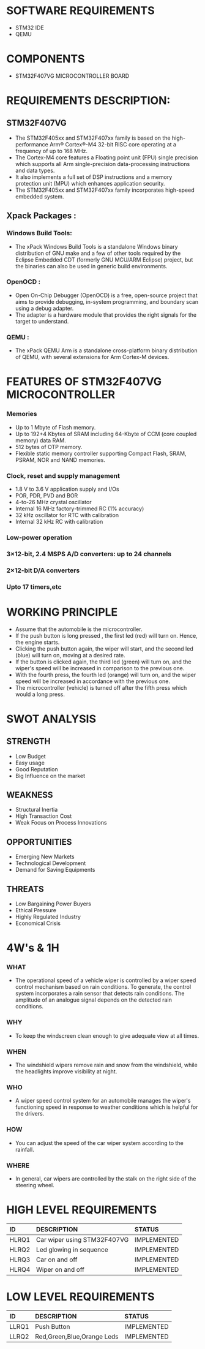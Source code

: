 # SOFTWARE REQUIREMENTS

* STM32 IDE
* QEMU


# COMPONENTS
* STM32F407VG MICROCONTROLLER BOARD


# REQUIREMENTS DESCRIPTION:
## STM32F407VG
* The STM32F405xx and STM32F407xx family is based on the high-performance Arm® Cortex®-M4 32-bit RISC core operating at a frequency of up to 168 MHz.
*  The Cortex-M4 core features a Floating point unit (FPU) single precision which supports all Arm single-precision data-processing instructions and data types. 
*  It also implements a full set of DSP instructions and a memory protection unit (MPU) which enhances application security. 
*  The STM32F405xx and STM32F407xx family incorporates high-speed embedded system.


## Xpack Packages :

### Windows Build Tools: 
* The xPack Windows Build Tools is a standalone Windows binary distribution of GNU make and a few of other tools required by the Eclipse Embedded CDT (formerly GNU MCU/ARM Eclipse) project, but the binaries can also be used in generic build environments.
### OpenOCD :
* Open On-Chip Debugger (OpenOCD) is a free, open-source project that aims to provide debugging, in-system programming, and boundary scan using a debug adapter. 
* The adapter is a hardware module that provides the right signals for the target to understand.


### QEMU :
* The xPack QEMU Arm is a standalone cross-platform binary distribution of QEMU, with several extensions for Arm Cortex-M devices.


# FEATURES OF STM32F407VG MICROCONTROLLER
### Memories
* Up to 1 Mbyte of Flash memory.
* Up to 192+4 Kbytes of SRAM including 64-Kbyte of CCM (core coupled memory) data RAM.
* 512 bytes of OTP memory.
* Flexible static memory controller supporting Compact Flash, SRAM, PSRAM, NOR and NAND memories.
### Clock, reset and supply management
* 1.8 V to 3.6 V application supply and I/Os
* POR, PDR, PVD and BOR
* 4-to-26 MHz crystal oscillator
* Internal 16 MHz factory-trimmed RC (1% accuracy)
* 32 kHz oscillator for RTC with calibration
* Internal 32 kHz RC with calibration
### Low-power operation
### 3×12-bit, 2.4 MSPS A/D converters: up to 24 channels
### 2×12-bit D/A converters
### Upto 17 timers,etc

# WORKING PRINCIPLE
* Assume that the automobile is the microcontroller. 
* If the push button is long pressed , the first led (red) will turn on. Hence, the engine starts.
* Clicking the push button again, the wiper will start, and the second led (blue) will turn on, moving at a desired rate. 
* If the button is clicked again, the third led (green) will turn on, and the wiper's speed will be increased in comparison to the previous one. 
* With the fourth press,  the fourth led (orange) will turn on, and the wiper speed will be increased in accordance with the previous one. 
* The microcontroller (vehicle) is turned off after the fifth press which would a long press.


# SWOT ANALYSIS
## STRENGTH
* Low Budget
* Easy usage
* Good Reputation
* Big Influence on the market
## WEAKNESS
* Structural Inertia
* High Transaction Cost
* Weak Focus on Process Innovations
## OPPORTUNITIES
* Emerging New Markets
* Technological Development
* Demand for Saving Equipments
## THREATS
* Low Bargaining Power Buyers
* Ethical Pressure
* Highly Regulated Industry
* Economical Crisis
# 4W's & 1H
### WHAT
* The operational speed of a vehicle wiper is controlled by a wiper speed control mechanism based on rain conditions. To generate, the control system incorporates a rain sensor that detects rain conditions. The amplitude of an analogue signal depends on the detected rain conditions.
### WHY
* To keep the windscreen clean enough to give adequate view at all times. 
### WHEN
* The windshield wipers remove rain and snow from the windshield, while the headlights improve visibility at night.
### WHO
* A wiper speed control system for an automobile manages the wiper's functioning speed in response to weather conditions which is helpful for the drivers.
### HOW
* You can adjust the speed of the car wiper system according to the rainfall.
### WHERE
* In general, car wipers are controlled by the stalk on the right side of the steering wheel.


# HIGH LEVEL REQUIREMENTS
|ID|DESCRIPTION|STATUS|
|:--|:----------|:-----|
|HLRQ1|Car wiper using STM32F407VG|IMPLEMENTED|
|HLRQ2|Led glowing in sequence|IMPLEMENTED|
|HLRQ3|Car on and off|IMPLEMENTED|
|HLRQ4|Wiper on and off|IMPLEMENTED|

# LOW LEVEL REQUIREMENTS
|ID|DESCRIPTION|STATUS|
|:--|:----------|:-----|
|LLRQ1|Push Button|IMPLEMENTED|
|LLRQ2|Red,Green,Blue,Orange Leds|IMPLEMENTED| 
